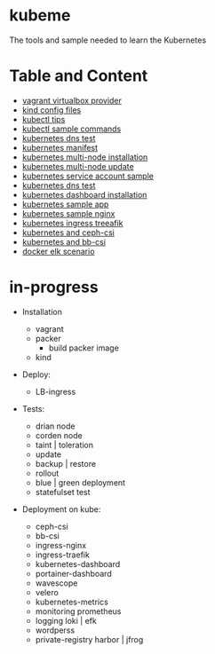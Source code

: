 # kubeme
The tools and sample needed to learn the Kubernetes

# Table and Content
  - [vagrant virtualbox provider](vagrant/vagrant-virtualbox-stage)
  - [kind config files](kind)
  - [kubectl tips](scenario/kubectl-tips.md)
  - [kubectl sample commands](scenario/kubectl-command-sample.md)
  - [kubernetes dns test](scenario/kubernetes-dns-test.md)
  - [kubernetes manifest](manifests/)
  - [kubernetes multi-node installation](multi-node/multi-node-installation.md)
  - [kubernetes multi-node update](multi-node/multi-node-update.md)
  - [kubernetes service account sample](scenario/service-account.md)
  - [kubernetes dns test](scenario/kubernetes-dns-test.md)
  - [kubernetes dashboard installation](scenario/dashboard-installation.md)
  - [kubernetes sample app](scenario/sample-app)
  - [kubernetes sample nginx](scenario/nginx-test)
  - [kubernetes ingress treeafik](scenario/ingress-traefik)
  - [kubernetes and ceph-csi ](storage/ceph-csi.md)
  - [kubernetes and bb-csi](storage/block-bridge-csi.md)
  - [docker elk scenario](scenario/docker/elk-single/)


# in-progress
- Installation
    - vagrant
    - packer
        - build packer image
    - kind

- Deploy: 
    - LB-ingress

- Tests:
    - drian node
    - corden node
    - taint | toleration
    - update 
    - backup | restore
    - rollout
    - blue | green deployment
    - statefulset test 

- Deployment on kube:
    - ceph-csi 
    - bb-csi
    - ingress-nginx
    - ingress-traefik
    - kubernetes-dashboard
    - portainer-dashboard
    - wavescope
    - velero
    - kubernetes-metrics
    - monitoring prometheus
    - logging loki | efk 
    - wordperss
    - private-registry harbor | jfrog